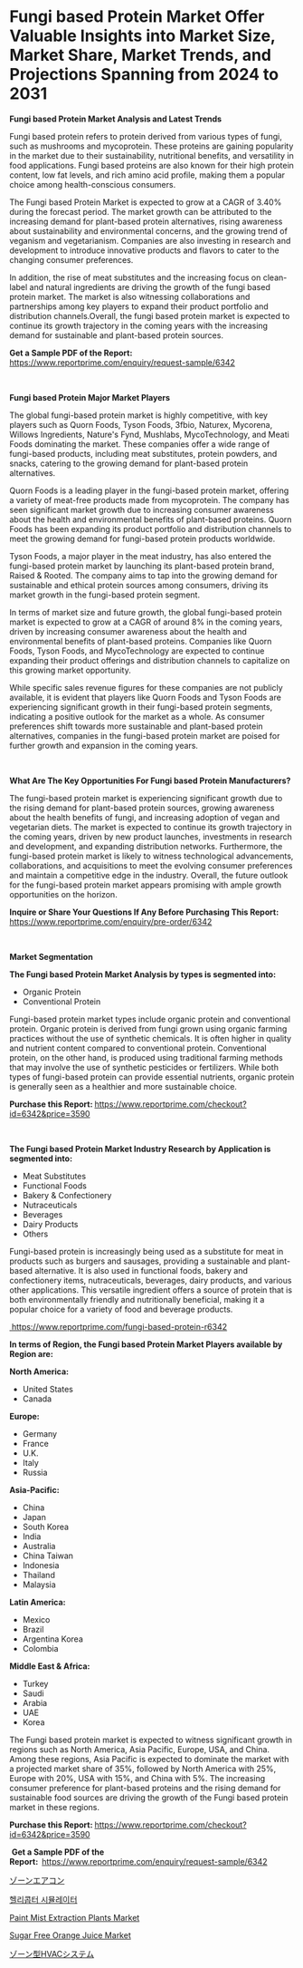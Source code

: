 <p><h1>Fungi based Protein Market Offer Valuable Insights into Market Size, Market Share, Market Trends, and Projections Spanning from 2024 to 2031</h1></p><p><strong>Fungi based Protein Market Analysis and Latest Trends</strong></p>
<p><p>Fungi based protein refers to protein derived from various types of fungi, such as mushrooms and mycoprotein. These proteins are gaining popularity in the market due to their sustainability, nutritional benefits, and versatility in food applications. Fungi based proteins are also known for their high protein content, low fat levels, and rich amino acid profile, making them a popular choice among health-conscious consumers.</p><p>The Fungi based Protein Market is expected to grow at a CAGR of 3.40% during the forecast period. The market growth can be attributed to the increasing demand for plant-based protein alternatives, rising awareness about sustainability and environmental concerns, and the growing trend of veganism and vegetarianism. Companies are also investing in research and development to introduce innovative products and flavors to cater to the changing consumer preferences.</p><p>In addition, the rise of meat substitutes and the increasing focus on clean-label and natural ingredients are driving the growth of the fungi based protein market. The market is also witnessing collaborations and partnerships among key players to expand their product portfolio and distribution channels.Overall, the fungi based protein market is expected to continue its growth trajectory in the coming years with the increasing demand for sustainable and plant-based protein sources.</p></p>
<p><strong>Get a Sample PDF of the Report:&nbsp;</strong> <a href="https://www.reportprime.com/enquiry/request-sample/6342">https://www.reportprime.com/enquiry/request-sample/6342</a></p>
<p>&nbsp;</p>
<p><strong>Fungi based Protein Major Market Players</strong></p>
<p><p>The global fungi-based protein market is highly competitive, with key players such as Quorn Foods, Tyson Foods, 3fbio, Naturex, Mycorena, Willows Ingredients, Nature's Fynd, Mushlabs, MycoTechnology, and Meati Foods dominating the market. These companies offer a wide range of fungi-based products, including meat substitutes, protein powders, and snacks, catering to the growing demand for plant-based protein alternatives.</p><p>Quorn Foods is a leading player in the fungi-based protein market, offering a variety of meat-free products made from mycoprotein. The company has seen significant market growth due to increasing consumer awareness about the health and environmental benefits of plant-based proteins. Quorn Foods has been expanding its product portfolio and distribution channels to meet the growing demand for fungi-based protein products worldwide.</p><p>Tyson Foods, a major player in the meat industry, has also entered the fungi-based protein market by launching its plant-based protein brand, Raised & Rooted. The company aims to tap into the growing demand for sustainable and ethical protein sources among consumers, driving its market growth in the fungi-based protein segment.</p><p>In terms of market size and future growth, the global fungi-based protein market is expected to grow at a CAGR of around 8% in the coming years, driven by increasing consumer awareness about the health and environmental benefits of plant-based proteins. Companies like Quorn Foods, Tyson Foods, and MycoTechnology are expected to continue expanding their product offerings and distribution channels to capitalize on this growing market opportunity.</p><p>While specific sales revenue figures for these companies are not publicly available, it is evident that players like Quorn Foods and Tyson Foods are experiencing significant growth in their fungi-based protein segments, indicating a positive outlook for the market as a whole. As consumer preferences shift towards more sustainable and plant-based protein alternatives, companies in the fungi-based protein market are poised for further growth and expansion in the coming years.</p></p>
<p>&nbsp;</p>
<p><strong>What Are The Key Opportunities For Fungi based Protein Manufacturers?</strong></p>
<p><p>The fungi-based protein market is experiencing significant growth due to the rising demand for plant-based protein sources, growing awareness about the health benefits of fungi, and increasing adoption of vegan and vegetarian diets. The market is expected to continue its growth trajectory in the coming years, driven by new product launches, investments in research and development, and expanding distribution networks. Furthermore, the fungi-based protein market is likely to witness technological advancements, collaborations, and acquisitions to meet the evolving consumer preferences and maintain a competitive edge in the industry. Overall, the future outlook for the fungi-based protein market appears promising with ample growth opportunities on the horizon.</p></p>
<p><strong>Inquire or Share Your Questions If Any Before Purchasing This Report:</strong> <a href="https://www.reportprime.com/enquiry/pre-order/6342">https://www.reportprime.com/enquiry/pre-order/6342</a></p>
<p>&nbsp;</p>
<p><strong>Market Segmentation</strong></p>
<p><strong>The Fungi based Protein Market Analysis by types is segmented into:</strong></p>
<p><ul><li>Organic Protein</li><li>Conventional Protein</li></ul></p>
<p><p>Fungi-based protein market types include organic protein and conventional protein. Organic protein is derived from fungi grown using organic farming practices without the use of synthetic chemicals. It is often higher in quality and nutrient content compared to conventional protein. Conventional protein, on the other hand, is produced using traditional farming methods that may involve the use of synthetic pesticides or fertilizers. While both types of fungi-based protein can provide essential nutrients, organic protein is generally seen as a healthier and more sustainable choice.</p></p>
<p><strong>Purchase this Report:&nbsp;</strong><a href="https://www.reportprime.com/checkout?id=6342&price=3590">https://www.reportprime.com/checkout?id=6342&price=3590</a></p>
<p>&nbsp;</p>
<p><strong>The Fungi based Protein Market Industry Research by Application is segmented into:</strong></p>
<p><ul><li>Meat Substitutes</li><li>Functional Foods</li><li>Bakery & Confectionery</li><li>Nutraceuticals</li><li>Beverages</li><li>Dairy Products</li><li>Others</li></ul></p>
<p><p>Fungi-based protein is increasingly being used as a substitute for meat in products such as burgers and sausages, providing a sustainable and plant-based alternative. It is also used in functional foods, bakery and confectionery items, nutraceuticals, beverages, dairy products, and various other applications. This versatile ingredient offers a source of protein that is both environmentally friendly and nutritionally beneficial, making it a popular choice for a variety of food and beverage products.</p></p>
<p><a href="https://www.reportprime.com/fungi-based-protein-r6342">&nbsp;https://www.reportprime.com/fungi-based-protein-r6342</a></p>
<p><strong>In terms of Region, the Fungi based Protein Market Players available by Region are:</strong></p>
<p>
    <p> <strong> North America: </strong>
        <ul>
            <li>United States</li>
            <li>Canada</li>
        </ul>
        </p> 
    <p> <strong> Europe: </strong>
        <ul>
            <li>Germany</li>
            <li>France</li>
            <li>U.K.</li>
            <li>Italy</li>
            <li>Russia</li>
        </ul>
        </p> 
    <p> <strong> Asia-Pacific: </strong>
        <ul>
            <li>China</li>
            <li>Japan</li>
            <li>South Korea</li>
            <li>India</li>
            <li>Australia</li>
            <li>China Taiwan</li>
            <li>Indonesia</li>
            <li>Thailand</li>
            <li>Malaysia</li>
        </ul>
        </p> 
    <p> <strong> Latin America: </strong>
        <ul>
            <li>Mexico</li>
            <li>Brazil</li>
            <li>Argentina Korea</li>
            <li>Colombia</li>
        </ul>
        </p> 
    <p> <strong> Middle East & Africa: </strong>
        <ul>
            <li>Turkey</li>
            <li>Saudi</li>
            <li>Arabia</li>
            <li>UAE</li>
            <li>Korea</li>
        </ul>
    </p>
    </p>
<p><p>The Fungi based protein market is expected to witness significant growth in regions such as North America, Asia Pacific, Europe, USA, and China. Among these regions, Asia Pacific is expected to dominate the market with a projected market share of 35%, followed by North America with 25%, Europe with 20%, USA with 15%, and China with 5%. The increasing consumer preference for plant-based proteins and the rising demand for sustainable food sources are driving the growth of the Fungi based protein market in these regions.</p></p>
<p><strong>Purchase this Report: </strong><a href="https://www.reportprime.com/checkout?id=6342&price=3590">https://www.reportprime.com/checkout?id=6342&price=3590</a></p>
<p>&nbsp;<strong>Get a Sample PDF of the Report:&nbsp;&nbsp;</strong><a href="https://www.reportprime.com/enquiry/request-sample/6342">https://www.reportprime.com/enquiry/request-sample/6342</a></p>
<p><strong></strong></p>
<p><p><a href="https://github.com/mcbeesbxa270/Market-Research-Report-List-1/blob/main/241093718684.md">ゾーンエアコン</a></p><p><a href="https://github.com/vskv4779xr1/Market-Research-Report-List-1/blob/main/908872617396.md">헬리콥터 시뮬레이터</a></p><p><a href="https://issuu.com/reportprime-2/docs/paint-mist-extraction-plants-market-size-2030.pptx">Paint Mist Extraction Plants Market</a></p><p><a href="https://github.com/jodemen/Market-Research-Report-List-2/blob/main/sugar-free-orange-juice-market.md">Sugar Free Orange Juice Market</a></p><p><a href="https://github.com/EmoryYundt1935/Market-Research-Report-List-1/blob/main/318136218685.md">ゾーン型HVACシステム</a></p></p>